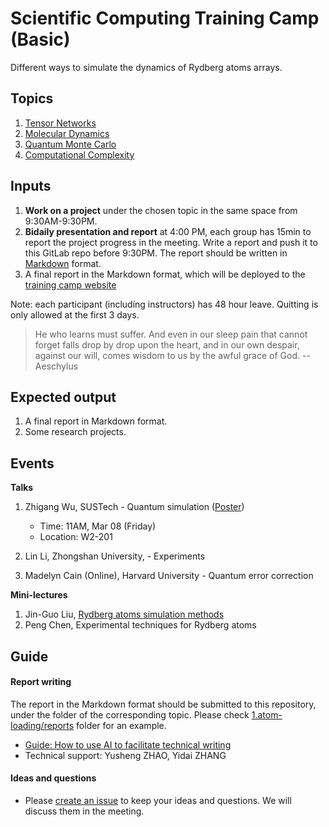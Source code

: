 # Scientific Computing Training Camp (Basic)

Different ways to simulate the dynamics of Rydberg atoms arrays.

## Topics
1. [Tensor Networks](1.tensor-networks/)
2. [Molecular Dynamics](2.molecular-dynamics/)
3. [Quantum Monte Carlo](3.quantum-monte-carlo/)
4. [Computational Complexity](4.computational-complexity/)

## Inputs
1. **Work on a project** under the chosen topic in the same space from 9:30AM-9:30PM.
2. **Bidaily presentation and report** at 4:00 PM, each group has 15min to report the project progress in the meeting. Write a report and push it to this GitLab repo before 9:30PM. The report should be written in [Markdown](https://markdownguide.org/) format.
3. A final report in the Markdown format, which will be deployed to the [training camp website](https://codingthrust.github.io/trainingcamp/)

Note: each participant (including instructors) has 48 hour leave. Quitting is only allowed at the first 3 days.

> He who learns must suffer. And even in our sleep pain that cannot forget falls drop by drop upon the heart, and in our own despair, against our will, comes wisdom to us by the awful grace of God. -- Aeschylus

## Expected output
1. A final report in Markdown format.
2. Some research projects.

## Events
**Talks**
1. Zhigang Wu, SUSTech - Quantum simulation ([Poster](images/zhigangwu.png))
   - Time: 11AM, Mar 08 (Friday)
   - Location: W2-201

2. Lin Li, Zhongshan University, - Experiments
3. Madelyn Cain (Online), Harvard University - Quantum error correction

**Mini-lectures**
1. Jin-Guo Liu, [Rydberg atoms simulation methods](./0.intro/minilecture-simulation.md)
2. Peng Chen, Experimental techniques for Rydberg atoms

## Guide
#### Report writing
The report in the Markdown format should be submitted to this repository, under the folder of the corresponding topic. Please check [1.atom-loading/reports](1.atom-loading/reports/) folder for an example.

- [Guide: How to use AI to facilitate technical writing](toolkit.md)
- Technical support: Yusheng ZHAO, Yidai ZHANG


#### Ideas and questions
- Please [create an issue](git@code.hkust-gz.edu.cn:jinguoliu/rydbergtrainingmaterials.git) to keep your ideas and questions. We will discuss them in the meeting.
